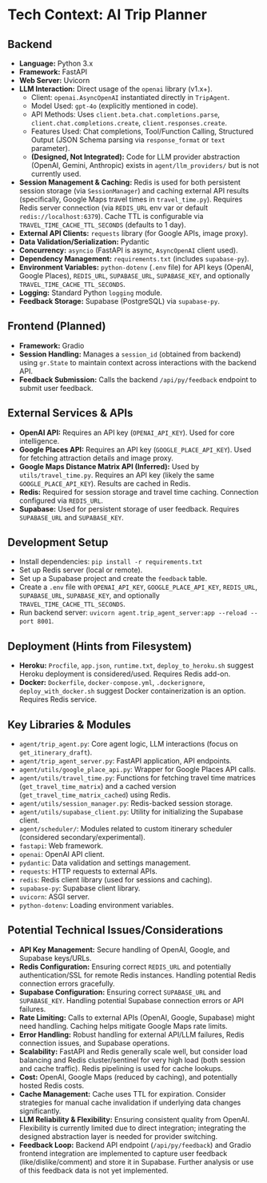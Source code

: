 # Tech Context: AI Trip Planner

## Backend

*   **Language:** Python 3.x
*   **Framework:** FastAPI
*   **Web Server:** Uvicorn
*   **LLM Interaction:** Direct usage of the `openai` library (v1.x+).
    *   Client: `openai.AsyncOpenAI` instantiated directly in `TripAgent`.
    *   Model Used: `gpt-4o` (explicitly mentioned in code).
    *   API Methods: Uses `client.beta.chat.completions.parse`, `client.chat.completions.create`, `client.responses.create`.
    *   Features Used: Chat completions, Tool/Function Calling, Structured Output (JSON Schema parsing via `response_format` or `text` parameter).
    *   **(Designed, Not Integrated):** Code for LLM provider abstraction (OpenAI, Gemini, Anthropic) exists in `agent/llm_providers/` but is not currently used.
*   **Session Management & Caching:** Redis is used for both persistent session storage (via `SessionManager`) and caching external API results (specifically, Google Maps travel times in `travel_time.py`). Requires Redis server connection (via `REDIS_URL` env var or default `redis://localhost:6379`). Cache TTL is configurable via `TRAVEL_TIME_CACHE_TTL_SECONDS` (defaults to 1 day).
*   **External API Clients:** `requests` library (for Google APIs, image proxy).
*   **Data Validation/Serialization:** Pydantic
*   **Concurrency:** `asyncio` (FastAPI is async, `AsyncOpenAI` client used).
*   **Dependency Management:** `requirements.txt` (includes `supabase-py`).
*   **Environment Variables:** `python-dotenv` (`.env` file) for API keys (OpenAI, Google Places), `REDIS_URL`, `SUPABASE_URL`, `SUPABASE_KEY`, and optionally `TRAVEL_TIME_CACHE_TTL_SECONDS`.
*   **Logging:** Standard Python `logging` module.
*   **Feedback Storage:** Supabase (PostgreSQL) via `supabase-py`.

## Frontend (Planned)

*   **Framework:** Gradio
*   **Session Handling:** Manages a `session_id` (obtained from backend) using `gr.State` to maintain context across interactions with the backend API.
*   **Feedback Submission:** Calls the backend `/api/py/feedback` endpoint to submit user feedback.

## External Services & APIs

*   **OpenAI API:** Requires an API key (`OPENAI_API_KEY`). Used for core intelligence.
*   **Google Places API:** Requires an API key (`GOOGLE_PLACE_API_KEY`). Used for fetching attraction details and image proxy.
*   **Google Maps Distance Matrix API (Inferred):** Used by `utils/travel_time.py`. Requires an API key (likely the same `GOOGLE_PLACE_API_KEY`). Results are cached in Redis.
*   **Redis:** Required for session storage and travel time caching. Connection configured via `REDIS_URL`.
*   **Supabase:** Used for persistent storage of user feedback. Requires `SUPABASE_URL` and `SUPABASE_KEY`.

## Development Setup

*   Install dependencies: `pip install -r requirements.txt`
*   Set up Redis server (local or remote).
*   Set up a Supabase project and create the `feedback` table.
*   Create a `.env` file with `OPENAI_API_KEY`, `GOOGLE_PLACE_API_KEY`, `REDIS_URL`, `SUPABASE_URL`, `SUPABASE_KEY`, and optionally `TRAVEL_TIME_CACHE_TTL_SECONDS`.
*   Run backend server: `uvicorn agent.trip_agent_server:app --reload --port 8001`.

## Deployment (Hints from Filesystem)

*   **Heroku:** `Procfile`, `app.json`, `runtime.txt`, `deploy_to_heroku.sh` suggest Heroku deployment is considered/used. Requires Redis add-on.
*   **Docker:** `Dockerfile`, `docker-compose.yml`, `.dockerignore`, `deploy_with_docker.sh` suggest Docker containerization is an option. Requires Redis service.

## Key Libraries & Modules

*   `agent/trip_agent.py`: Core agent logic, LLM interactions (focus on `get_itinerary_draft`).
*   `agent/trip_agent_server.py`: FastAPI application, API endpoints.
*   `agent/utils/google_place_api.py`: Wrapper for Google Places API calls.
*   `agent/utils/travel_time.py`: Functions for fetching travel time matrices (`get_travel_time_matrix`) and a cached version (`get_travel_time_matrix_cached`) using Redis.
*   `agent/utils/session_manager.py`: Redis-backed session storage.
*   `agent/utils/supabase_client.py`: Utility for initializing the Supabase client.
*   `agent/scheduler/`: Modules related to custom itinerary scheduler (considered secondary/experimental).
*   `fastapi`: Web framework.
*   `openai`: OpenAI API client.
*   `pydantic`: Data validation and settings management.
*   `requests`: HTTP requests to external APIs.
*   `redis`: Redis client library (used for sessions and caching).
*   `supabase-py`: Supabase client library.
*   `uvicorn`: ASGI server.
*   `python-dotenv`: Loading environment variables.

## Potential Technical Issues/Considerations

*   **API Key Management:** Secure handling of OpenAI, Google, and Supabase keys/URLs.
*   **Redis Configuration:** Ensuring correct `REDIS_URL` and potentially authentication/SSL for remote Redis instances. Handling potential Redis connection errors gracefully.
*   **Supabase Configuration:** Ensuring correct `SUPABASE_URL` and `SUPABASE_KEY`. Handling potential Supabase connection errors or API failures.
*   **Rate Limiting:** Calls to external APIs (OpenAI, Google, Supabase) might need handling. Caching helps mitigate Google Maps rate limits.
*   **Error Handling:** Robust handling for external API/LLM failures, Redis connection issues, and Supabase operations.
*   **Scalability:** FastAPI and Redis generally scale well, but consider load balancing and Redis cluster/sentinel for very high load (both session and cache traffic). Redis pipelining is used for cache lookups.
*   **Cost:** OpenAI, Google Maps (reduced by caching), and potentially hosted Redis costs.
*   **Cache Management:** Cache uses TTL for expiration. Consider strategies for manual cache invalidation if underlying data changes significantly.
*   **LLM Reliability & Flexibility:** Ensuring consistent quality from OpenAI. Flexibility is currently limited due to direct integration; integrating the designed abstraction layer is needed for provider switching.
*   **Feedback Loop:** Backend API endpoint (`/api/py/feedback`) and Gradio frontend integration are implemented to capture user feedback (like/dislike/comment) and store it in Supabase. Further analysis or use of this feedback data is not yet implemented.
